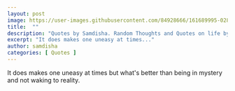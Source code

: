 ```yaml
---
layout: post
image: https://user-images.githubusercontent.com/84928666/161689995-0282b7a2-1986-4a8e-9596-5176556398b7.jpg
title:  ""
description: "Quotes by Samdisha. Random Thoughts and Quotes on life by Samdisha Khunger."
excerpt: "It does makes one uneasy at times..."
author: samdisha
categories: [ Quotes ]
---
```


 It does makes one uneasy at times but what's better than being in mystery and not waking to reality.
